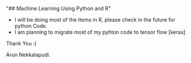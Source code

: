 "## Machine Learning Using Python and R"

- I will be doing most of the Items in R, please check in the future for python Code.
- I am planning to migrate most of my pyhton code to tensor flow [keras]

Thank You :) 

Arun Nekkalapudi.

 
